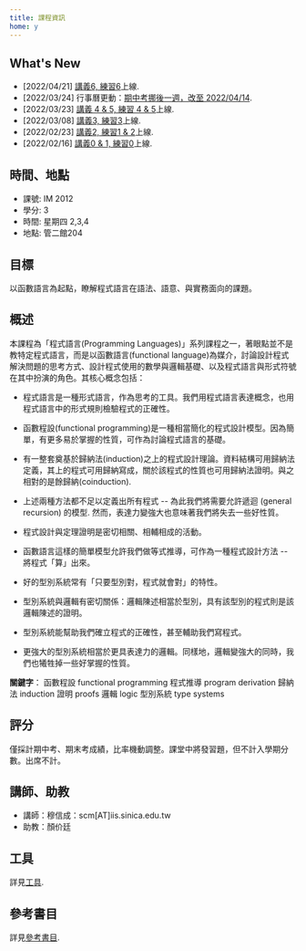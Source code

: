 ```yaml
---
title: 課程資訊
home: y
---
```


## What's New

  * [2022/04/21] [講義6, 練習6](pages/syllabus.html)上線.
  * [2022/03/24] 行事曆更動：[期中考挪後一週，改至 2022/04/14](pages/syllabus.html).
  * [2022/03/23] [講義 4 & 5, 練習 4 & 5](pages/syllabus.html)上線.
  * [2022/03/08] [講義3, 練習3](pages/syllabus.html)上線.
  * [2022/02/23] [講義2, 練習1 & 2](pages/syllabus.html)上線.
  * [2022/02/16] [講義0 & 1, 練習0](pages/syllabus.html)上線.

## 時間、地點

  * 課號: IM 2012
  * 學分: 3
  * 時間: 星期四 2,3,4
  * 地點: 管二館204

## 目標

以函數語言為起點，瞭解程式語言在語法、語意、與實務面向的課題。

## 概述

本課程為「程式語言(Programming Languages)」系列課程之一，著眼點並不是教特定程式語言，而是以函數語言(functional language)為媒介，討論設計程式解決問題的思考方式、設計程式使用的數學與邏輯基礎、以及程式語言與形式符號在其中扮演的角色。其核心概念包括：

  * 程式語言是一種形式語言，作為思考的工具。我們用程式語言表達概念，也用程式語言中的形式規則檢驗程式的正確性。

  * 函數程設(functional programming)是一種相當簡化的程式設計模型。因為簡單，有更多易於掌握的性質，可作為討論程式語言的基礎。

  * 有一整套奠基於歸納法(induction)之上的程式設計理論。資料結構可用歸納法定義，其上的程式可用歸納寫成，關於該程式的性質也可用歸納法證明。與之相對的是餘歸納(coinduction).

  * 上述兩種方法都不足以定義出所有程式 -- 為此我們將需要允許遞迴 (general recursion) 的模型. 然而，表達力變強大也意味著我們將失去一些好性質。

  * 程式設計與定理證明是密切相關、相輔相成的活動。

  * 函數語言這樣的簡單模型允許我們做等式推導，可作為一種程式設計方法 -- 將程式「算」出來。

  * 好的型別系統常有「只要型別對，程式就會對」的特性。

  * 型別系統與邏輯有密切關係：邏輯陳述相當於型別，具有該型別的程式則是該邏輯陳述的證明。

  * 型別系統能幫助我們確立程式的正確性，甚至輔助我們寫程式。

  * 更強大的型別系統相當於更具表達力的邏輯。同樣地，邏輯變強大的同時，我們也犧牲掉一些好掌握的性質。

**關鍵字**： 函數程設 functional programming 程式推導 program derivation 歸納法 induction 證明 proofs 邏輯 logic 型別系統 type systems

## 評分

僅採計期中考、期末考成績，比率機動調整。課堂中將發習題，但不計入學期分數。出席不計。

## 講師、助教

  * 講師：穆信成：scm[AT]iis.sinica.edu.tw
  * 助教：顏价廷

## 工具

詳見[工具](pages/tools.html).

## 參考書目

詳見[參考書目](pages/refs.html).
